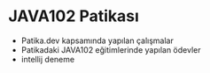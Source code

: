 # JAVA102 Patikası

- Patika.dev kapsamında yapılan çalışmalar
- Patikadaki JAVA102 eğitimlerinde yapılan ödevler
- intellij deneme